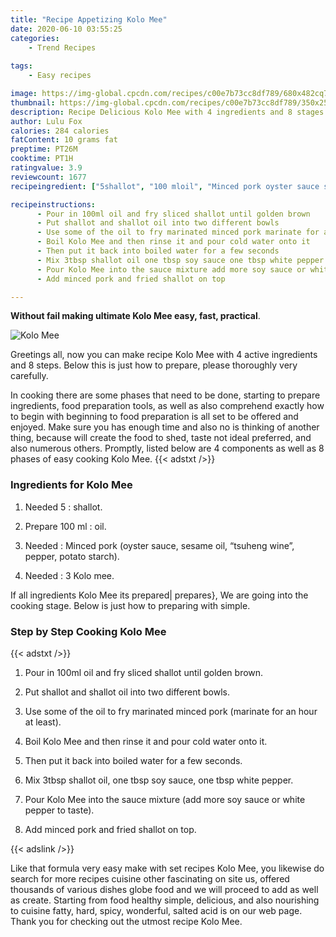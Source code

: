 ```yaml
---
title: "Recipe Appetizing Kolo Mee"
date: 2020-06-10 03:55:25
categories:
    - Trend Recipes
    
tags:
    - Easy recipes

image: https://img-global.cpcdn.com/recipes/c00e7b73cc8df789/680x482cq70/kolo-mee-recipe-main-photo.jpg
thumbnail: https://img-global.cpcdn.com/recipes/c00e7b73cc8df789/350x250cq70/kolo-mee-recipe-main-photo.jpg
description: Recipe Delicious Kolo Mee with 4 ingredients and 8 stages of easy cooking.
author: Lulu Fox
calories: 284 calories
fatContent: 10 grams fat
preptime: PT26M
cooktime: PT1H
ratingvalue: 3.9
reviewcount: 1677
recipeingredient: ["5shallot", "100 mloil", "Minced pork oyster sauce sesame oil tsuheng wine pepper potato starch", "3 Kolo mee"]

recipeinstructions: 
      - Pour in 100ml oil and fry sliced shallot until golden brown 
      - Put shallot and shallot oil into two different bowls 
      - Use some of the oil to fry marinated minced pork marinate for an hour at least 
      - Boil Kolo Mee and then rinse it and pour cold water onto it 
      - Then put it back into boiled water for a few seconds 
      - Mix 3tbsp shallot oil one tbsp soy sauce one tbsp white pepper 
      - Pour Kolo Mee into the sauce mixture add more soy sauce or white pepper to taste 
      - Add minced pork and fried shallot on top

---
```




**Without fail making ultimate Kolo Mee easy, fast, practical**. 


![Kolo Mee](https://img-global.cpcdn.com/recipes/c00e7b73cc8df789/680x482cq70/kolo-mee-recipe-main-photo.jpg "Kolo Mee")




Greetings all, now you can make recipe Kolo Mee with 4 active ingredients and 8 steps. Below this is just how to prepare, please thoroughly very carefully.

In cooking there are some phases that need to be done, starting to prepare ingredients, food preparation tools, as well as also comprehend exactly how to begin with beginning to food preparation is all set to be offered and enjoyed. Make sure you has enough time and also no is thinking of another thing, because will create the food to shed, taste not ideal preferred, and also numerous others. Promptly, listed below are 4 components as well as 8 phases of easy cooking Kolo Mee.
{{< adstxt />}}

### Ingredients for Kolo Mee


1. Needed 5 : shallot.

1. Prepare 100 ml : oil.

1. Needed  : Minced pork (oyster sauce, sesame oil, “tsuheng wine”, pepper, potato starch).

1. Needed  : 3 Kolo mee.



If all ingredients Kolo Mee its prepared| prepares}, We are going into the cooking stage. Below is just how to preparing with simple.

### Step by Step Cooking Kolo Mee

{{< adstxt />}}


1. Pour in 100ml oil and fry sliced shallot until golden brown.



1. Put shallot and shallot oil into two different bowls.



1. Use some of the oil to fry marinated minced pork (marinate for an hour at least).



1. Boil Kolo Mee and then rinse it and pour cold water onto it.



1. Then put it back into boiled water for a few seconds.



1. Mix 3tbsp shallot oil, one tbsp soy sauce, one tbsp white pepper.



1. Pour Kolo Mee into the sauce mixture (add more soy sauce or white pepper to taste).



1. Add minced pork and fried shallot on top.





{{< adslink />}}

Like that formula very easy make with set recipes Kolo Mee, you likewise do search for more recipes cuisine other fascinating on site us, offered thousands of various dishes globe food and we will proceed to add as well as create. Starting from food healthy simple, delicious, and also nourishing to cuisine fatty, hard, spicy, wonderful, salted acid is on our web page. Thank you for checking out the utmost recipe Kolo Mee.
